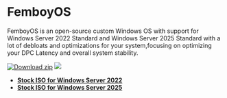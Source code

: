 # **FemboyOS**
FemboyOS is an open-source custom Windows OS with support for Windows Server 2022 Standard and Windows Server 2025 Standard with a lot of debloats and optimizations for your system,focusing on optimizing your DPC Latency and overall system stability.

[![Download zip](https://custom-icon-badges.herokuapp.com/badge/-Download-gray?style=for-the-badge&logo=download&logoColor=white "Download zip")]() <a href="https://discord.gg/hHySwtcZHy" target="_blank"><img src="https://img.shields.io/badge/Discord-7289DA?style=for-the-badge&logo=discord&logoColor=white" target="_blank"></a> 


* [**Stock ISO for Windows Server 2022**](https://uupdump.net/selectlang.php?id=2ba1d737-a36b-415b-a630-85bd5146d77d)
* [**Stock ISO for Windows Server 2025**](https://uupdump.net/selectlang.php?id=30da46b4-2ff2-4682-a9ae-23b66dd98713)
#
